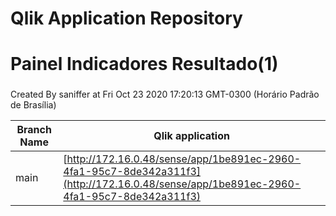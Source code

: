 # Qlik Application Repository 
# Painel Indicadores Resultado(1)
### 
Created By saniffer at Fri Oct 23 2020 17:20:13 GMT-0300 (Horário Padrão de Brasília)

Branch Name|Qlik application
---|---
main|[http://172.16.0.48/sense/app/1be891ec-2960-4fa1-95c7-8de342a311f3](http://172.16.0.48/sense/app/1be891ec-2960-4fa1-95c7-8de342a311f3)